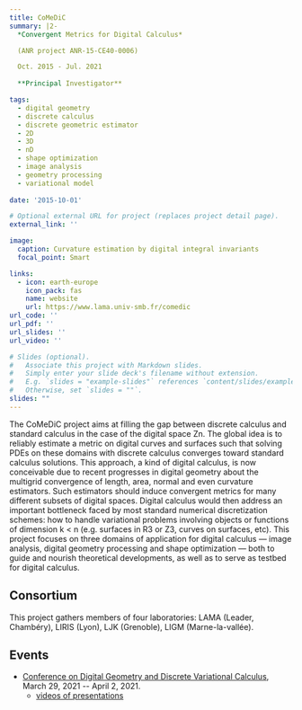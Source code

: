 ```yaml
---
title: CoMeDiC
summary: |2-
  *Convergent Metrics for Digital Calculus*

  (ANR project ANR-15-CE40-0006)

  Oct. 2015 - Jul. 2021
  
  **Principal Investigator**

tags:
  - digital geometry
  - discrete calculus
  - discrete geometric estimator
  - 2D
  - 3D
  - nD
  - shape optimization
  - image analysis
  - geometry processing
  - variational model
  
date: '2015-10-01'

# Optional external URL for project (replaces project detail page).
external_link: ''

image:
  caption: Curvature estimation by digital integral invariants
  focal_point: Smart

links:
  - icon: earth-europe
    icon_pack: fas
    name: website
    url: https://www.lama.univ-smb.fr/comedic
url_code: ''
url_pdf: ''
url_slides: ''
url_video: ''

# Slides (optional).
#   Associate this project with Markdown slides.
#   Simply enter your slide deck's filename without extension.
#   E.g. `slides = "example-slides"` references `content/slides/example-slides.md`.
#   Otherwise, set `slides = ""`.
slides: ""
---
```


The CoMeDiC project aims at filling the gap between discrete calculus
and standard calculus in the case of the digital space Zn. The global
idea is to reliably estimate a metric on digital curves and surfaces
such that solving PDEs on these domains with discrete calculus
converges toward standard calculus solutions. This approach, a kind of
digital calculus, is now conceivable due to recent progresses in
digital geometry about the multigrid convergence of length, area,
normal and even curvature estimators. Such estimators should induce
convergent metrics for many different subsets of digital
spaces. Digital calculus would then address an important bottleneck
faced by most standard numerical discretization schemes: how to handle
variational problems involving objects or functions of dimension k < n
(e.g. surfaces in R3 or Z3, curves on surfaces, etc). This project
focuses on three domains of application for digital calculus — image
analysis, digital geometry processing and shape optimization — both to
guide and nourish theoretical developments, as well as to serve as
testbed for digital calculus.

## Consortium

This project gathers members of four laboratories: LAMA (Leader, Chambéry), LIRIS (Lyon), LJK (Grenoble), LIGM (Marne-la-vallée).

## Events
- [Conference on Digital Geometry and Discrete Variational Calculus](https://dgdvc.sciencesconf.org), March 29, 2021 -- April 2, 2021.
  - [videos of presentations](https://dgdvc.sciencesconf.org/resource/page/id/2)
